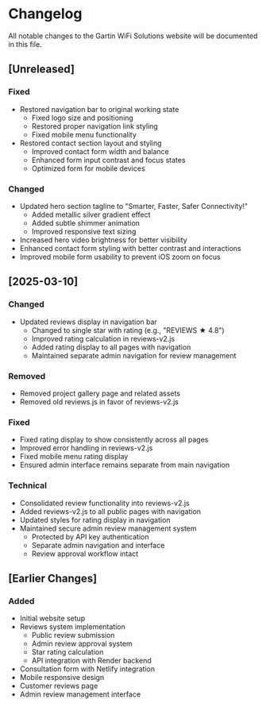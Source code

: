 # Changelog

All notable changes to the Gartin WiFi Solutions website will be documented in this file.

## [Unreleased]

### Fixed
- Restored navigation bar to original working state
  - Fixed logo size and positioning
  - Restored proper navigation link styling
  - Fixed mobile menu functionality
- Restored contact section layout and styling
  - Improved contact form width and balance
  - Enhanced form input contrast and focus states
  - Optimized form for mobile devices

### Changed
- Updated hero section tagline to "Smarter, Faster, Safer Connectivity!"
  - Added metallic silver gradient effect
  - Added subtle shimmer animation
  - Improved responsive text sizing
- Increased hero video brightness for better visibility
- Enhanced contact form styling with better contrast and interactions
- Improved mobile form usability to prevent iOS zoom on focus

## [2025-03-10]

### Changed
- Updated reviews display in navigation bar
  - Changed to single star with rating (e.g., "REVIEWS ★ 4.8")
  - Improved rating calculation in reviews-v2.js
  - Added rating display to all pages with navigation
  - Maintained separate admin navigation for review management

### Removed
- Removed project gallery page and related assets
- Removed old reviews.js in favor of reviews-v2.js

### Fixed
- Fixed rating display to show consistently across all pages
- Improved error handling in reviews-v2.js
- Fixed mobile menu rating display
- Ensured admin interface remains separate from main navigation

### Technical
- Consolidated review functionality into reviews-v2.js
- Added reviews-v2.js to all public pages with navigation
- Updated styles for rating display in navigation
- Maintained secure admin review management system
  - Protected by API key authentication
  - Separate admin navigation and interface
  - Review approval workflow intact

## [Earlier Changes]

### Added
- Initial website setup
- Reviews system implementation
  - Public review submission
  - Admin review approval system
  - Star rating calculation
  - API integration with Render backend
- Consultation form with Netlify integration
- Mobile responsive design
- Customer reviews page
- Admin review management interface
